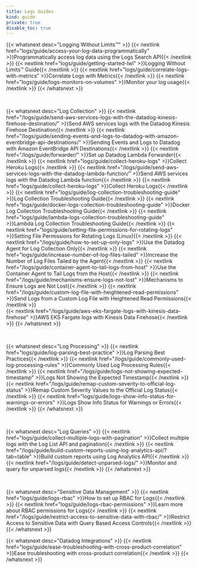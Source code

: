 ```yaml
---
title: Logs Guides
kind: guide
private: true
disable_toc: true
---
```


{{< whatsnext desc="Logging Without Limits™" >}}
    {{< nextlink href="logs/guide/access-your-log-data-programmatically" >}}Programmatically access log data using the Logs Search API{{< /nextlink >}}
    {{< nextlink href="logs/guide/getting-started-lwl" >}}Logging Without Limits™ Guide{{< /nextlink >}}
    {{< nextlink href="logs/guide/correlate-logs-with-metrics" >}}Correlate Logs with Metrics{{< /nextlink >}}
    {{< nextlink href="logs/guide/logs-monitors-on-volumes" >}}Monitor your log usage{{< /nextlink >}}
{{< /whatsnext >}}

<br>

{{< whatsnext desc="Log Collection" >}}
    {{< nextlink href="/logs/guide/send-aws-services-logs-with-the-datadog-kinesis-firehose-destination/" >}}Send AWS services logs with the Datadog Kinesis Firehose Destination{{< /nextlink >}}
    {{< nextlink href="/logs/guide/sending-events-and-logs-to-datadog-with-amazon-eventbridge-api-destinations/" >}}Sending Events and Logs to Datadog with Amazon EventBridge API Destinations{{< /nextlink >}}
    {{< nextlink href="/logs/guide/forwarder/" >}}Set up Datadog Lambda Forwarder{{< /nextlink >}}
    {{< nextlink href="logs/guide/collect-heroku-logs" >}}Collect Heroku Logs{{< /nextlink >}}
    {{< nextlink href="/logs/guide/send-aws-services-logs-with-the-datadog-lambda-function/" >}}Send AWS services logs with the Datadog Lambda function{{< /nextlink >}}
    {{< nextlink href="logs/guide/collect-heroku-logs" >}}Collect Heroku Logs{{< /nextlink >}}
    {{< nextlink href="logs/guide/log-collection-troubleshooting-guide" >}}Log Collection Troubleshooting Guide{{< /nextlink >}}
    {{< nextlink href="logs/guide/docker-logs-collection-troubleshooting-guide" >}}Docker Log Collection Troubleshooting Guide{{< /nextlink >}}
    {{< nextlink href="logs/guide/lambda-logs-collection-troubleshooting-guide" >}}Lambda Log Collection Troubleshooting Guide{{< /nextlink >}}
    {{< nextlink href="logs/guide/setting-file-permissions-for-rotating-logs" >}}Setting File Permissions for Rotating Logs (Linux){{< /nextlink >}}
    {{< nextlink href="/logs/guide/how-to-set-up-only-logs" >}}Use the Datadog Agent for Log Collection Only{{< /nextlink >}}
    {{< nextlink href="logs/guide/increase-number-of-log-files-tailed" >}}Increase the Number of Log Files Tailed by the Agent{{< /nextlink >}}
    {{< nextlink href="/logs/guide/container-agent-to-tail-logs-from-host" >}}Use the Container Agent to Tail Logs from the Host{{< /nextlink >}}
    {{< nextlink href="/logs/guide/mechanisms-ensure-logs-not-lost" >}}Mechanisms to Ensure Logs are Not Lost{{< /nextlink >}}
    {{< nextlink href="/logs/guide/custom-log-file-with-heightened-read-permissions" >}}Send Logs from a Custom Log File with Heightened Read Permissions{{< /nextlink >}}   
    {{< nextlink href="/logs/guide/aws-eks-fargate-logs-with-kinesis-data-firehose" >}}AWS EKS Fargate logs with Kinesis Data Firehose{{< /nextlink >}}
{{< /whatsnext >}}

<br>

{{< whatsnext desc="Log Processing" >}}
    {{< nextlink href="logs/guide/log-parsing-best-practice" >}}Log Parsing Best Practices{{< /nextlink >}}
    {{< nextlink href="/logs/guide/commonly-used-log-processing-rules" >}}Commonly Used Log Processing Rules{{< /nextlink >}}
    {{< nextlink href="/logs/guide/logs-not-showing-expected-timestamp" >}}Logs Not Showing the Expected Timestamp{{< /nextlink >}}
    {{< nextlink href="/logs/guide/remap-custom-severity-to-official-log-status" >}}Remap Custom Severity Values to the Official Log Status{{< /nextlink >}}
    {{< nextlink href="logs/guide/logs-show-info-status-for-warnings-or-errors" >}}Logs Show Info Status for Warnings or Errors{{< /nextlink >}} 
{{< /whatsnext >}}

<br>

{{< whatsnext desc="Log Queries" >}}
    {{< nextlink href="logs/guide/collect-multiple-logs-with-pagination" >}}Collect multiple logs with the Log List API and pagination{{< /nextlink >}}
    {{< nextlink href="/logs/guide/build-custom-reports-using-log-analytics-api/?tab=table" >}}Build custom reports using Log Analytics API{{< /nextlink >}}
    {{< nextlink href="/logs/guide/detect-unparsed-logs/" >}}Monitor and query for unparsed logs{{< /nextlink >}}
{{< /whatsnext >}}

<br>

{{< whatsnext desc="Sensitive Data Management" >}}
    {{< nextlink href="logs/guide/logs-rbac" >}}How to set up RBAC for Logs{{< /nextlink >}}
    {{< nextlink href="logs/guide/logs-rbac-permissions" >}}Learn more about RBAC permissions for Logs{{< /nextlink >}}
    {{< nextlink href="/logs/guide/restrict-access-to-sensitive-data-with-rbac/" >}}Restrict Access to Sensitive Data with Query Based Access Controls{{< /nextlink >}}
{{< /whatsnext >}}

{{< whatsnext desc="Datadog Integrations" >}}
    {{< nextlink href="logs/guide/ease-troubleshooting-with-cross-product-correlation" >}}Ease troubleshooting with cross-product correlation{{< /nextlink >}}
{{< /whatsnext >}}

